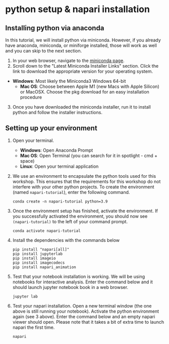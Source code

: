 # python setup & napari installation

## Installing python via anaconda

In this tutorial, we will install python via miniconda. However, if you already have anaconda, miniconda, or miniforge installed, those will work as well and you can skip to the next section.

1. In your web browser, navigate to the [miniconda page](https://docs.conda.io/en/latest/miniconda.html).
2. Scroll down to the "Latest Miniconda Installer Links" section. Click the link to download the appropriate version for your operating system.
  - **Windows**: Most likely the Miniconda3 Windows 64-bit  
	- **Mac OS**: Choose between Apple M1 (new Macs with Apple Silicon) or MacOSX. Choose the pkg download for an easy installation procedure  
3. Once you have downloaded the miniconda installer, run it to install python and follow the installer instructions.

## Setting up your environment
1. Open your terminal.
	- **Windows**: Open Anaconda Prompt
	- **Mac OS**: Open Terminal (you can search for it in spotlight - cmd + space)
	- **Linux**: Open your terminal application

2. We use an environment to encapsulate the python tools used for this workshop. This ensures that the requirements for this workshop do not interfere with your other python projects. To create the environment (named `napari-tutorial`), enter the following command.

	```
	conda create -n napari-tutorial python=3.9
	```

3. Once the environment setup has finished, activate the environment. If you successfully activated the environment, you should now see `(napari-tutorial)` to the left of your command prompt.

	```
	conda activate napari-tutorial
	```

4. Install the dependencies with the commands below

	```
	pip install "napari[all]"
	pip install jupyterlab
	pip install imageio
	pip install imagecodecs
	pip install napari_animation
	```

5. Test that your notebook installation is working. We will be using notebooks for interactive analysis. Enter the command below and it should launch jupyter notebook book in a web browser.

	```
	jupyter lab
	```

6. Test your napari installation. Open a new terminal window (the one above is still running your notebook). Activate the python environment again (see 3 above). Enter the command below and an empty napari viewer should open. Please note that it takes a bit of extra time to launch napari the first time.

	```
	napari
	```
